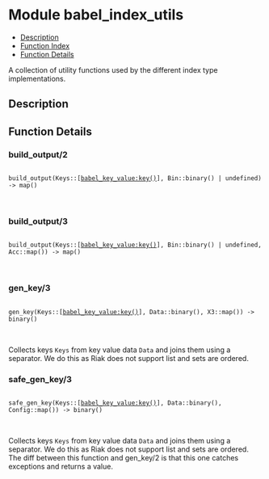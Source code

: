 

# Module babel_index_utils #
* [Description](#description)
* [Function Index](#index)
* [Function Details](#functions)

A collection of utility functions used by the different index type
implementations.

<a name="description"></a>

## Description ##

<a name="functions"></a>

## Function Details ##

<a name="build_output-2"></a>

### build_output/2 ###

<pre><code>
build_output(Keys::[<a href="babel_key_value.md#type-key">babel_key_value:key()</a>], Bin::binary() | undefined) -&gt; map()
</code></pre>
<br />

<a name="build_output-3"></a>

### build_output/3 ###

<pre><code>
build_output(Keys::[<a href="babel_key_value.md#type-key">babel_key_value:key()</a>], Bin::binary() | undefined, Acc::map()) -&gt; map()
</code></pre>
<br />

<a name="gen_key-3"></a>

### gen_key/3 ###

<pre><code>
gen_key(Keys::[<a href="babel_key_value.md#type-key">babel_key_value:key()</a>], Data::binary(), X3::map()) -&gt; binary()
</code></pre>
<br />

Collects keys `Keys` from key value data `Data` and joins them using a
separator.
We do this as Riak does not support list and sets are ordered.

<a name="safe_gen_key-3"></a>

### safe_gen_key/3 ###

<pre><code>
safe_gen_key(Keys::[<a href="babel_key_value.md#type-key">babel_key_value:key()</a>], Data::binary(), Config::map()) -&gt; binary()
</code></pre>
<br />

Collects keys `Keys` from key value data `Data` and joins them using a
separator.
We do this as Riak does not support list and sets are ordered.
The diff between this function and gen_key/2 is that this one catches
exceptions and returns a value.

